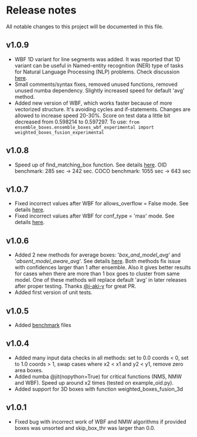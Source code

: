# Release notes
All notable changes to this project will be documented in this file.

##  v1.0.9
- WBF 1D variant for line segments was added. It was reported that 1D variant can be useful in Named-entity recognition (NER) type of tasks for Natural Language Processing (NLP) problems. Check discussion [here](https://www.kaggle.com/c/feedback-prize-2021/discussion/313389).
- Small comments/syntax fixes, removed unused functions, removed unused numba dependency. Slightly increased speed for default 'avg' method.
- Added new version of WBF, which works faster because of more vectorized structure. It's avoiding cycles and if-statements. Changes are allowed to increase speed 20-30%. Score on test data a little bit decreased from 0.598214 to 0.597297.
To use: ```from ensemble_boxes.ensemble_boxes_wbf_experimental import weighted_boxes_fusion_experimental```

##  v1.0.8
- Speed up of find_matching_box function. See details [here](https://github.com/ZFTurbo/Weighted-Boxes-Fusion/pull/48). 
  OID benchmark: 285 sec -> 242 sec. COCO benchmark: 1055 sec -> 643 sec

##  v1.0.7
- Fixed incorrect values after WBF for allows_overflow = False mode. See details [here](https://github.com/ZFTurbo/Weighted-Boxes-Fusion/pull/41).
- Fixed incorrect values after WBF for conf_type = 'max' mode. See details [here](https://github.com/ZFTurbo/Weighted-Boxes-Fusion/pull/42). 

##  v1.0.6
- Added 2 new methods for average boxes: '_box_and_model_avg_' and '_absent_model_aware_avg_'. See details [here](https://github.com/ZFTurbo/Weighted-Boxes-Fusion/pull/25).
Both methods fix issue with confidences larger than 1 after ensemble. Also it gives better results for cases when there are more than 1 box goes to cluster from same model.
One of these methods will replace default 'avg' in later releases after proper testing. Thanks [@i-aki-y](https://github.com/i-aki-y) for great PR.
- Added first version of unit tests. 

##  v1.0.5
- Added [benchmark](https://github.com/ZFTurbo/Weighted-Boxes-Fusion/tree/master/benchmark) files

##  v1.0.4
- Added many input data checks in all methods: set to 0.0 coords < 0, set to 1.0 coords > 1, swap cases where x2 < x1 and y2 < y1, remove zero area boxes.
- Added numba @jit(nopython=True) for critical functions (NMS, NMW and WBF). Speed up around x2 times (tested on example_oid.py).
- Added support for 3D boxes with function weighted_boxes_fusion_3d

##  v1.0.1
- Fixed bug with incorrect work of WBF and NMW algorithms if provided boxes was unsorted and skip_box_thr was larger than 0.0.

